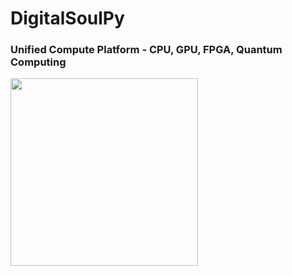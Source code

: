 # DigitalSoulPy
### Unified Compute Platform - CPU, GPU, FPGA, Quantum Computing

<img src="https://github.com/NeuralDreamResearch/DigitalSoulPy/blob/main/Logo.png?raw=true" height=300 width=300>
